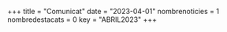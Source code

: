 +++
title             = "Comunicat"
date	 	  	  = "2023-04-01"
nombrenoticies    = 1
nombredestacats   = 0
key 		  	  = "ABRIL2023"
+++
